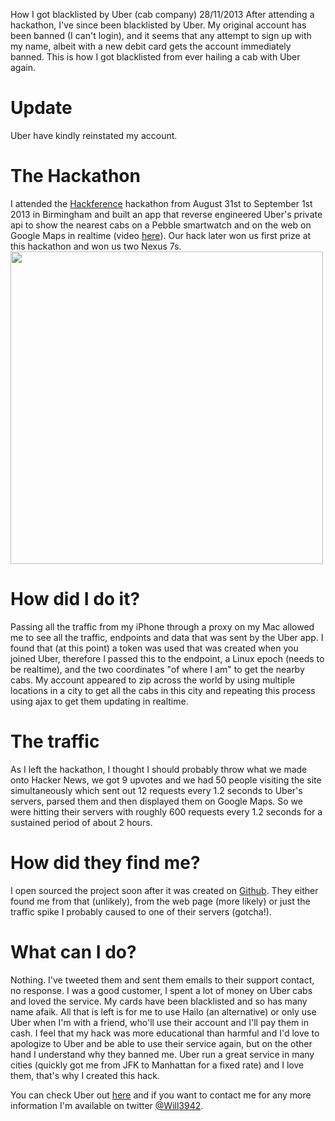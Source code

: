 How I got blacklisted by Uber (cab company)
28/11/2013
After attending a hackathon, I've since been blacklisted by Uber. My original account has been banned (I can't login), and it seems that any attempt to sign up with my name, albeit with a new debit card gets the account immediately banned. This is how I got blacklisted from ever hailing a cab with Uber again.

# Update
Uber have kindly reinstated my account.

# The Hackathon
I attended the [Hackference](http://hackference.co.uk) hackathon from August 31st to September 1st 2013 in Birmingham and built an app that reverse engineered Uber's private api to show the nearest cabs on a Pebble smartwatch and on the web on Google Maps in realtime (video [here](http://uber.will3942.com)). Our hack later won us first prize at this hackathon and won us two Nexus 7s. <img src="/nexus.jpg" height="500px" />

# How did I do it?
Passing all the traffic from my iPhone through a proxy on my Mac allowed me to see all the traffic, endpoints and data that was sent by the Uber app. I found that (at this point) a token was used that was created when you joined Uber, therefore I passed this to the endpoint, a Linux epoch (needs to be realtime), and the two coordinates "of where I am" to get the nearby cabs. My account appeared to zip across the world by using multiple locations in a city to get all the cabs in this city and repeating this process using ajax to get them updating in realtime.

# The traffic
As I left the hackathon, I thought I should probably throw what we made onto Hacker News, we got 9 upvotes and we had 50 people visiting the site simultaneously which sent out 12 requests every 1.2 seconds to Uber's servers, parsed them and then displayed them on Google Maps. So we were hitting their servers with roughly 600 requests every 1.2 seconds for a sustained period of about 2 hours.

# How did they find me?
I open sourced the project soon after it was created on [Github](http://github.com/will3942/uber-hack). They either found me from that (unlikely), from the web page (more likely) or just the traffic spike I probably caused to one of their servers (gotcha!).

# What can I do?
Nothing. I've tweeted them and sent them emails to their support contact, no response. I was a good customer, I spent a lot of money on Uber cabs and loved the service. My cards have been blacklisted and so has many name afaik. All that is left is for me to use Hailo (an alternative) or only use Uber when I'm with a friend, who'll use their account and I'll pay them in cash. I feel that my hack was more educational than harmful and I'd love to apologize to Uber and be able to use their service again, but on the other hand I understand why they banned me. Uber run a great service in many cities (quickly got me from JFK to Manhattan for a fixed rate) and I love them, that's why I created this hack.

You can check Uber out [here](http://uber.com) and if you want to contact me for any more information I'm available on twitter [@Will3942](http://twitter.com/will3942).
